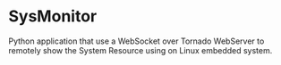 SysMonitor
==========

Python application that use a WebSocket over Tornado WebServer to remotely show the System Resource using on Linux embedded system.
